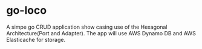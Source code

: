 # go-loco
A simpe go CRUD application show casing use of the Hexagonal Architecture(Port and Adapter). The app will use AWS Dynamo DB and AWS Elasticache for storage.
